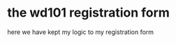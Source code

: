 <html>
<head>
  <title>registration form </title></head>
  <body>
    <h1> the wd101 registration form </h1>
    <p> here we have kept my logic to my registration form </p>
  </body>
</html>
